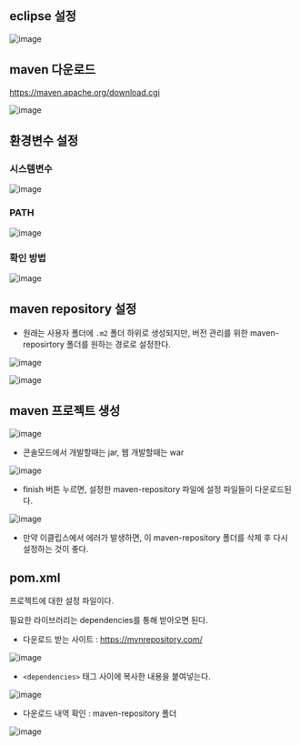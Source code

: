 ## eclipse 설정

![image](https://user-images.githubusercontent.com/77392444/127248565-26de41bf-1866-4325-a674-dccf9bdad747.png)




## maven 다운로드

https://maven.apache.org/download.cgi

![image](https://user-images.githubusercontent.com/77392444/127248640-ca2d7b9b-3e47-4311-ac24-87629a53e8c3.png)


## 환경변수 설정


### 시스템변수

![image](https://user-images.githubusercontent.com/77392444/127250302-488b4317-81e5-4cb1-989f-a973fcd50f85.png)



### PATH
![image](https://user-images.githubusercontent.com/77392444/127250223-b9bf5911-b352-452d-bf17-bc80121e87c6.png)


### 확인 방법

![image](https://user-images.githubusercontent.com/77392444/127250414-40a54cb2-844f-4922-a94f-c8214c74dea2.png)




## maven repository 설정

- 원래는 사용자 폴더에 `.m2` 폴더 하위로 생성되지만, 버전 관리를 위한 maven-reposirtory 폴더를 원하는 경로로 설정한다. 

![image](https://user-images.githubusercontent.com/77392444/127251999-9ce69ae6-bab2-4812-8d4c-3eac9da8b0ce.png)

![image](https://user-images.githubusercontent.com/77392444/127252049-48ac114a-01bf-4e96-a524-e31a3eef2138.png)


## maven 프로젝트 생성

![image](https://user-images.githubusercontent.com/77392444/127252166-b9fd983a-be31-4f2c-9aa3-7027e57fadd8.png)


- 콘솔모드에서 개발할때는 jar, 웹 개발할때는 war

![image](https://user-images.githubusercontent.com/77392444/127252345-b31035e8-497f-402b-af50-089764677893.png)


- finish 버튼 누르면, 설정한 maven-repository 파일에 설정 파일들이 다운로드된다. 

![image](https://user-images.githubusercontent.com/77392444/127252445-6e02eede-1fc0-485f-bd10-6bc1b832297d.png)

- 만약 이클립스에서 에러가 발생하면, 이 maven-repository 폴더를 삭제 후 다시 설정하는 것이 좋다. 


## pom.xml

프로젝트에 대한 설정 파일이다. 

필요한 라이브러리는 dependencies를 통해 받아오면 된다. 

- 다운로드 받는 사이트 : https://mvnrepository.com/

![image](https://user-images.githubusercontent.com/77392444/127253882-d8de1956-264a-49cb-a201-dfc6d0953ddd.png)


- `<dependencies>` 태그 사이에 복사한 내용을 붙여넣는다. 

![image](https://user-images.githubusercontent.com/77392444/127253763-8fae2146-3a65-498c-8594-5009a1647e41.png)

- 다운로드 내역 확인 : maven-repository 폴더

![image](https://user-images.githubusercontent.com/77392444/127254045-e67fc535-01cc-4629-a1e1-8c677fba6a15.png)
